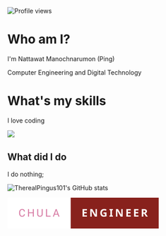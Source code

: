 ![Profile views](https://komarev.com/ghpvc/?username=TherealPingus101)
# Who am I?
I'm Nattawat Manochnarumon (Ping)

Computer Engineering and Digital Technology 

# What's my skills
I love coding 
<p>
  <a href="https://skillicons.dev">
    <img src="https://skillicons.dev/icons?i=cpp" />
  </a>
</p>


## What did I do
  I do nothing;

![TherealPingus101's GitHub stats](https://github-readme-stats.vercel.app/api?username=TherealPingus101&show_icons=true&bg_color=00000000)

![forthebadge](https://github.com/CEDT-Chula/For-The-Cedt-Badge/blob/main/badges/chula-engineer.svg?raw=true)


